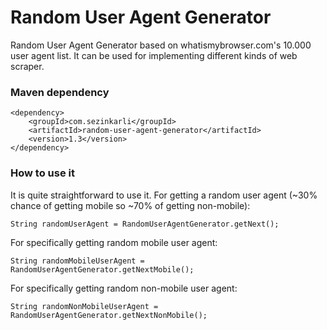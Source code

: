 # Random User Agent Generator

Random User Agent Generator based on whatismybrowser.com's 10.000 user agent list.
It can be used for implementing different kinds of web scraper.

### Maven dependency

```
<dependency>
	<groupId>com.sezinkarli</groupId>
	<artifactId>random-user-agent-generator</artifactId>
	<version>1.3</version>
</dependency>
```

### How to use it

It is quite straightforward to use it.
For getting a random user agent (~30% chance of getting mobile so ~70% of getting non-mobile):
```
String randomUserAgent = RandomUserAgentGenerator.getNext();
```

For specifically getting random mobile user agent:  
```
String randomMobileUserAgent = RandomUserAgentGenerator.getNextMobile();
```

For specifically getting random non-mobile user agent:  
```
String randomNonMobileUserAgent = RandomUserAgentGenerator.getNextNonMobile();
```

